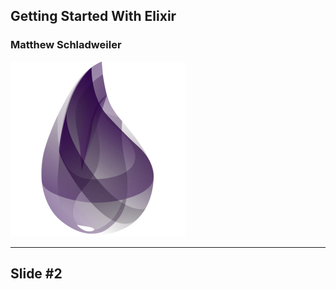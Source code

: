 ## Getting Started With Elixir
### Matthew Schladweiler
![Logo](assets/img/elixir_logo.png)

---

## Slide #2